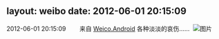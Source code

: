 layout: weibo
date: 2012-06-01 20:15:09
---
2012-06-01 20:15:09  &nbsp;&nbsp;&nbsp;&nbsp;&nbsp;&nbsp; 来自 <a href="http://app.weibo.com/t/feed/l4RWD" rel="nofollow">Weico.Android</a>
各种淡淡的哀伤…… ​​​
![图片](https://ww2.sinaimg.cn/large/6d2a6003jw1dtix7bxghaj.jpg)
